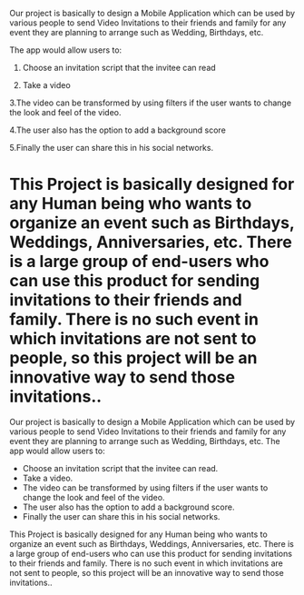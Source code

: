 Our project is basically to design a Mobile Application which can be used by various people to send Video Invitations to their friends and family for any event they are planning to arrange such as Wedding, Birthdays, etc. 


The app would allow users to:


1. Choose an invitation script that the invitee can read


2. Take a video


3.The video can be transformed by using filters if the user wants to change the look and feel of the video.


4.The user also has the option to add a background score


5.Finally the user can share this in his social networks.

This Project is basically designed for any Human being who wants to organize an event such as Birthdays, Weddings, Anniversaries, etc. There is a large group of end-users who can use this product for sending invitations to their friends and family. There is no such event in which invitations are not sent to people, so this project will be an innovative way to send those invitations..
=======
Our project is basically to design a Mobile Application which can be used by various people to send Video Invitations to their friends and family for any event they are planning to arrange such as Wedding, Birthdays, etc. 
The app would allow users to:
* Choose an invitation script that the invitee can read.
* Take a video.
* The video can be transformed by using filters if the user wants to change the look and feel of the video.
* The user also has the option to add a background score.
* Finally the user can share this in his social networks.

This Project is basically designed for any Human being who wants to organize an event such as Birthdays, Weddings, Anniversaries, etc. There is a large group of end-users who can use this product for sending invitations to their friends and family. There is no such event in which invitations are not sent to people, so this project will be an innovative way to send those invitations..
